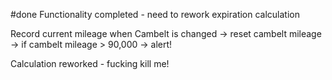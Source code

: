 #done 
Functionality completed - need to rework expiration calculation

Record current mileage when Cambelt is changed -> reset cambelt mileage -> if cambelt mileage > 90,000 -> alert!

Calculation reworked - fucking kill me!